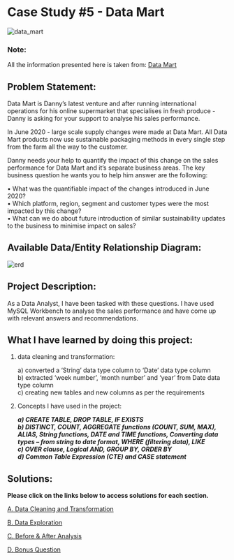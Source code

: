# Case Study #5 - Data Mart

![data_mart](https://github.com/rakeshbangla41/8_Week_SQL_Challenge/assets/132288134/7621b9f1-be69-4ee6-ac9d-6a5683b820cd)

### Note: 
All the information presented here is taken from: [Data Mart](https://8weeksqlchallenge.com/case-study-5/)

## Problem Statement:

Data Mart is Danny’s latest venture and after running international operations for his online supermarket that specialises in fresh produce - Danny is asking for your support to analyse his sales performance.   

In June 2020 - large scale supply changes were made at Data Mart. All Data Mart products now use sustainable packaging methods in every single step from the farm all the way to the customer.   

Danny needs your help to quantify the impact of this change on the sales performance for Data Mart and it’s separate business areas.
The key business question he wants you to help him answer are the following:    


•	What was the quantifiable impact of the changes introduced in June 2020?   
•	Which platform, region, segment and customer types were the most impacted by this change?   
•	What can we do about future introduction of similar sustainability updates to the business to minimise impact on sales?   

## Available Data/Entity Relationship Diagram:

![erd](https://github.com/rakeshbangla41/8_Week_SQL_Challenge/assets/132288134/28bf8cca-f917-4dde-a17b-70430e75c861)


## Project Description:   

As a Data Analyst, I have been tasked with these questions. I have used MySQL Workbench to analyse the sales performance and have come up with relevant answers and recommendations.     


## What I have learned by doing this project:   

1)	data cleaning and transformation:
       
    a)	converted a ‘String’ data type column to ‘Date’ data type column  
    b)	extracted ‘week number’, ‘month number’ and ‘year’ from Date data type column  
c)	creating new tables and new columns as per the requirements

3)	Concepts I have used in the project:
     
    *****a)	CREATE TABLE, DROP TABLE, IF EXISTS*****   
    *****b)	DISTINCT, COUNT, AGGREGATE functions (COUNT, SUM, MAX), ALIAS, String functions, DATE and TIME functions, Converting data types – from string to date format, WHERE (filtering data), LIKE*****   
    *****c)	OVER clause, Logical AND, GROUP BY, ORDER BY*****   
    *****d)	Common Table Expression (CTE) and CASE statement*****     

   

## Solutions:

**Please click on the links below to access solutions for each section.**


[A. Data Cleaning and Transformation](https://github.com/rakeshbangla41/8_Week_SQL_Challenge/blob/main/Case%20Study%20%235%20-%20Data%20Mart/A.%20Data%20Cleaning%20and%20Transformation.md)   

[B. Data Exploration](https://github.com/rakeshbangla41/8_Week_SQL_Challenge/blob/main/Case%20Study%20%235%20-%20Data%20Mart/B.%20Data%20Exploration.md)   

[C. Before & After Analysis](https://github.com/rakeshbangla41/8_Week_SQL_Challenge/blob/main/Case%20Study%20%235%20-%20Data%20Mart/C.%20Before%20%26%20After%20Analysis.md)  

[D. Bonus Question](https://github.com/rakeshbangla41/8_Week_SQL_Challenge/blob/main/Case%20Study%20%235%20-%20Data%20Mart/D.%20Bonus%20Question.md)    




